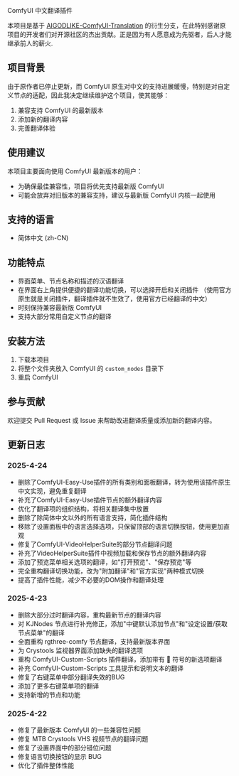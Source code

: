 ComfyUI 中文翻译插件

本项目是基于 [AIGODLIKE-ComfyUI-Translation](https://github.com/AIGODLIKE/AIGODLIKE-ComfyUI-Translation) 的衍生分支，在此特别感谢原项目的开发者们对开源社区的杰出贡献。正是因为有人愿意成为先驱者，后人才能继承前人的薪火.

## 项目背景

由于原作者已停止更新，而 ComfyUI 原生对中文的支持进展缓慢，特别是对自定义节点的适配，因此我决定继续维护这个项目，使其能够：

1. 兼容支持 ComfyUI 的最新版本
2. 添加新的翻译内容
3. 完善翻译体验

## 使用建议

本项目主要面向使用 ComfyUI 最新版本的用户：

- 为确保最佳兼容性，项目将优先支持最新版 ComfyUI
- 可能会放弃对旧版本的兼容支持，建议与最新版 ComfyUI 内核一起使用

## 支持的语言

- 简体中文 (zh-CN)

## 功能特点

- 界面菜单、节点名称和描述的汉语翻译
- 在界面右上角提供便捷的翻译功能切换，可以选择开启和关闭插件
（使用官方原生就是关闭插件，翻译插件就不生效了，使用官方已经翻译的中文）
- 时刻保持兼容最新版 ComfyUI
- 支持大部分常用自定义节点的翻译

## 安装方法

1. 下载本项目
2. 将整个文件夹放入 ComfyUI 的 `custom_nodes` 目录下
3. 重启 ComfyUI

## 参与贡献

欢迎提交 Pull Request 或 Issue 来帮助改进翻译质量或添加新的翻译内容。

## 更新日志

### 2025-4-24
- 删除了ComfyUI-Easy-Use插件的所有类别和面板翻译，转为使用该插件原生中文实现，避免重复翻译
- 补充了ComfyUI-Easy-Use插件节点的额外翻译内容
- 优化了翻译项的组织结构，将相关翻译集中放置
- 删除了除简体中文以外的所有语言支持，简化插件结构
- 移除了设置面板中的语言选择选项，只保留顶部的语言切换按钮，使用更加直观
- 修复了ComfyUI-VideoHelperSuite的部分节点翻译问题
- 补充了VideoHelperSuite插件中视频加载和保存节点的额外翻译内容
- 添加了预览菜单相关选项的翻译，如"打开预览"、"保存预览"等
- 完全重构翻译切换功能，改为"附加翻译"和"官方实现"两种模式切换
- 提高了插件性能，减少不必要的DOM操作和翻译处理

### 2025-4-23
- 删除大部分过时翻译内容，重构最新节点的翻译内容
- 对 KJNodes 节点进行补充修正，添加"中键默认添加节点"和"设定设置/获取节点菜单"的翻译
- 全面重构 rgthree-comfy 节点翻译，支持最新版本界面
- 为 Crystools 监视器界面添加缺失的翻译选项
- 重构 ComfyUI-Custom-Scripts 插件翻译，添加带有 🐍 符号的新选项翻译
- 补充 ComfyUI-Custom-Scripts 工具提示和说明文本的翻译
- 修复了右键菜单中部分翻译失效的BUG
- 添加了更多右键菜单项的翻译
- 支持新增的节点和功能

### 2025-4-22
- 修复了最新版本 ComfyUI 的一些兼容性问题
- 修复 MTB Crystools VHS 视频节点的翻译问题
- 修复了设置界面中的部分错位问题
- 修复语言切换按钮的显示 BUG
- 优化了插件整体性能
